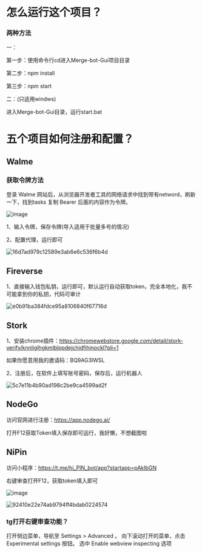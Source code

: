 # 怎么运行这个项目？
### 两种方法
一：

第一步：使用命令行cd进入Merge-bot-Gui项目目录

第二步：npm install

第三步：npm start

二：(只适用windws)

进入Merge-bot-Gui目录，运行start.bat

# 五个项目如何注册和配置？

## Walme

### 获取令牌方法

登录 Walme 网站后，从浏览器开发者工具的网络请求中找到带有netword，刷新一下，找到tasks 复制 Bearer 后面的内容作为令牌。

![image](https://github.com/user-attachments/assets/75ec8ad3-e7e9-4966-b721-421c5f08d091)

1、输入令牌，保存令牌(导入适用于批量多号的情况)

2、配置代理，运行即可

![16d7ad979c12589e3ab6e6c536f6b4d](https://github.com/user-attachments/assets/a12ef3ed-99be-499a-bc51-a4c9c9f8f060)

## Fireverse

1、直接输入钱包私钥，运行即可，默认运行自动获取token，完全本地化，我不可能拿到你的私钥，代码可审计

![e0b91ba384fdce95a8106840f67716d](https://github.com/user-attachments/assets/93ea01dc-a2e7-4fa1-9d90-39e1e1635063)

## Stork

1、安装chrome插件：https://chromewebstore.google.com/detail/stork-verify/knnliglhgkmlblppdejchidfihjnockl?pli=1

  如果你愿意用我的邀请码：BQ9AG3IWSL
  
2、注册后，在软件上填写账号密码，保存后，运行机器人

![5c7e11b4b90ad198c2be9ca4599ad2f](https://github.com/user-attachments/assets/083383d3-e1a4-400e-a5e2-7eb4c0561744)

## NodeGo

访问官网进行注册：https://app.nodego.ai/

打开F12获取Token填入保存即可运行，我好懒，不想截图啦

## NiPin

访问小程序：https://t.me/hi_PIN_bot/app?startapp=pAkIbGN

右键审查打开F12，获取token填入即可

![image](https://github.com/user-attachments/assets/7d76a7e1-d4e1-4c35-99f8-15953097b27a)

![92410e22e74ab9794ff4bdab0224574](https://github.com/user-attachments/assets/4e9e9c60-1eb2-4aa8-87b5-9df886a1b07c)


### tg打开右键审查功能？

打开侧边菜单，导航至 Settings > Advanced 。 向下滚动打开的菜单，点击 Experimental settings 按钮。 选中 Enable webview inspecting 选项
